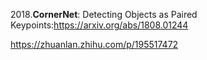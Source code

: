 

2018.**CornerNet**: Detecting Objects as Paired Keypoints:https://arxiv.org/abs/1808.01244

https://zhuanlan.zhihu.com/p/195517472











